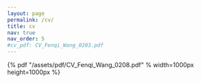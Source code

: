```yaml
---
layout: page
permalink: /cv/
title: cv
nav: true
nav_order: 5
#cv_pdf: CV_Fenqi_Wang_0203.pdf
---
```


{% pdf "/assets/pdf/CV_Fenqi_Wang_0208.pdf" % width=1000px height=1000px %}
